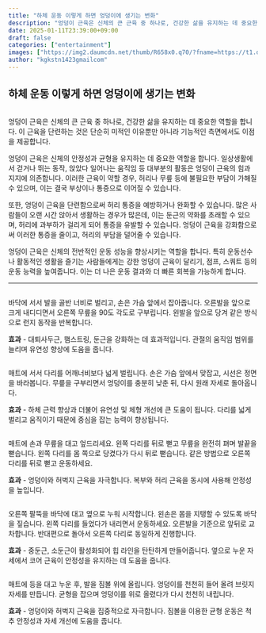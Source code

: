```yaml
---
title: "하체 운동 이렇게 하면 엉덩이에 생기는 변화"
description: "엉덩이 근육은 신체의 큰 근육 중 하나로, 건강한 삶을 유지하는 데 중요한 역할을 합니다. 이 근육을 단련하는 것은 단순히 미적인 이유뿐만 아니라 기능적인 측면에서도 이점을 제공합니다."
date: 2025-01-11T23:39:00+09:00
draft: false
categories: ["entertainment"]
images: ["https://img2.daumcdn.net/thumb/R658x0.q70/?fname=https://t1.daumcdn.net/news/202411/08/tenbody/20241108173002220fmdf.jpg", "https://t1.daumcdn.net/news/202411/08/tenbody/20241108173002686fpdb.gif", "https://t1.daumcdn.net/news/202411/08/tenbody/20241108173003053eejv.gif", "https://t1.daumcdn.net/news/202411/08/tenbody/20241108173003549mdws.gif", "https://t1.daumcdn.net/news/202411/08/tenbody/20241108173003852pmne.gif"]
author: "kgkstn1423gmailcom"
---
```


<h2 >하체 운동 이렇게 하면 엉덩이에 생기는 변화</h2> <figure ><img src="https://img2.daumcdn.net/thumb/R658x0.q70/?fname=https://t1.daumcdn.net/news/202411/08/tenbody/20241108173002220fmdf.jpg" alt=""/></figure> <p>엉덩이 근육은 신체의 큰 근육 중 하나로, 건강한 삶을 유지하는 데 중요한 역할을 합니다. 이 근육을 단련하는 것은 단순히 미적인 이유뿐만 아니라 기능적인 측면에서도 이점을 제공합니다.</p> <p>엉덩이 근육은 신체의 안정성과 균형을 유지하는 데 중요한 역할을 합니다. 일상생활에서 걷거나 뛰는 동작, 앉았다 일어나는 움직임 등 대부분의 활동은 엉덩이 근육의 힘과 지지에 의존합니다. 이러한 근육이 약할 경우, 허리나 무릎 등에 불필요한 부담이 가해질 수 있으며, 이는 결국 부상이나 통증으로 이어질 수 있습니다.</p> <p>또한, 엉덩이 근육을 단련함으로써 허리 통증을 예방하거나 완화할 수 있습니다. 많은 사람들이 오랜 시간 앉아서 생활하는 경우가 많은데, 이는 둔근의 약화를 초래할 수 있으며, 허리에 과부하가 걸리게 되어 통증을 유발할 수 있습니다. 엉덩이 근육을 강화함으로써 이러한 통증을 줄이고, 허리의 부담을 덜어줄 수 있습니다.</p> <p>엉덩이 근육은 신체의 전반적인 운동 성능을 향상시키는 역할을 합니다. 특히 운동선수나 활동적인 생활을 즐기는 사람들에게는 강한 엉덩이 근육이 달리기, 점프, 스쿼트 등의 운동 능력을 높여줍니다. 이는 더 나은 운동 결과와 더 빠른 회복을 가능하게 합니다.</p> <hr /> <figure ><img src="https://t1.daumcdn.net/news/202411/08/tenbody/20241108173002686fpdb.gif" alt=""/></figure> <p>바닥에 서서 발을 골반 너비로 벌리고, 손은 가슴 앞에서 잡아줍니다. 오른발을 앞으로 크게 내디디면서 오른쪽 무릎을 90도 각도로 구부립니다. 왼발을 앞으로 당겨 같은 방식으로 런지 동작을 반복합니다.</p> <p><strong>효과</strong> - 대퇴사두근, 햄스트링, 둔근을 강화하는 데 효과적입니다. 관절의 움직임 범위를 늘리며 유연성 향상에 도움을 줍니다.</p> <figure ><img src="https://t1.daumcdn.net/news/202411/08/tenbody/20241108173003053eejv.gif" alt=""/></figure> <p>매트에 서서 다리를 어깨너비보다 넓게 벌립니다. 손은 가슴 앞에서 맞잡고, 시선은 정면을 바라봅니다. 무릎을 구부리면서 엉덩이를 충분히 낮춘 뒤, 다시 원래 자세로 돌아옵니다.</p> <p><strong>효과</strong> - 하체 근력 향상과 더불어 유연성 및 체형 개선에 큰 도움이 됩니다. 다리를 넓게 벌리고 움직이기 때문에 중심을 잡는 능력이 향상됩니다.</p> <figure ><img src="https://t1.daumcdn.net/news/202411/08/tenbody/20241108173003549mdws.gif" alt=""/></figure> <p>매트에 손과 무릎을 대고 엎드리세요. 왼쪽 다리를 뒤로 뻗고 무릎을 완전히 펴며 발끝을 뻗습니다. 왼쪽 다리를 몸 쪽으로 당겼다가 다시 뒤로 뻗습니다. 같은 방법으로 오른쪽 다리를 뒤로 뻗고 운동하세요.</p> <p><strong>효과</strong> - 엉덩이와 허벅지 근육을 자극합니다. 복부와 허리 근육을 동시에 사용해 안정성을 높입니다.</p> <figure ><img src="https://t1.daumcdn.net/news/202411/08/tenbody/20241108173003852pmne.gif" alt=""/></figure> <p>오른쪽 팔뚝을 바닥에 대고 옆으로 누워 시작합니다. 왼손은 몸을 지탱할 수 있도록 바닥을 짚습니다. 왼쪽 다리를 들었다가 내리면서 운동하세요. 오른발을 기준으로 앞뒤로 교차합니다. 반대편으로 돌아서 오른쪽 다리로 동일하게 진행합니다.</p> <p><strong>효과</strong> - 중둔근, 소둔근이 활성화되어 힙 라인을 탄탄하게 만들어줍니다. 옆으로 누운 자세에서 코어 근육이 안정성을 유지하는 데 도움을 줍니다.</p> <figure ><img src="https://t1.daumcdn.net/news/202411/08/tenbody/20241108173004148aftb.gif" alt=""/></figure> <p>매트에 등을 대고 누운 후, 발을 짐볼 위에 올립니다. 엉덩이를 천천히 들어 올려 브릿지 자세를 만듭니다. 균형을 잡으며 엉덩이를 위로 올렸다가 다시 천천히 내립니다.</p> <p><strong>효과</strong> - 엉덩이와 허벅지 근육을 집중적으로 자극합니다. 짐볼을 이용한 균형 운동은 척추 안정성과 자세 개선에 도움을 줍니다.</p>